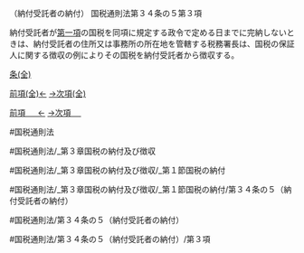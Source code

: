 （納付受託者の納付）
国税通則法第３４条の５第３項

納付受託者が[第一項](国税通則法＿＿＿＿＿第３４条の５第１項)の国税を同項に規定する政令で定める日までに完納しないときは、納付受託者の住所又は事務所の所在地を管轄する税務署長は、国税の保証人に関する徴収の例によりその国税を納付受託者から徴収する。

[条(全)](国税通則法＿＿＿＿＿第３４条の５_.md)

[前項(全)←](国税通則法＿＿＿＿＿第３４条の５第２項_.md)    [→次項(全)](国税通則法＿＿＿＿＿第３４条の５第４項_.md)

[前項 　 ←](国税通則法＿＿＿＿＿第３４条の５第２項.md)    [→次項 　 ](国税通則法＿＿＿＿＿第３４条の５第４項.md)



#国税通則法

#国税通則法/_第３章国税の納付及び徴収

#国税通則法/_第３章国税の納付及び徴収/_第１節国税の納付

#国税通則法/_第３章国税の納付及び徴収/_第１節国税の納付/第３４条の５（納付受託者の納付）

#国税通則法/第３４条の５（納付受託者の納付）

#国税通則法/第３４条の５（納付受託者の納付）/第３項

